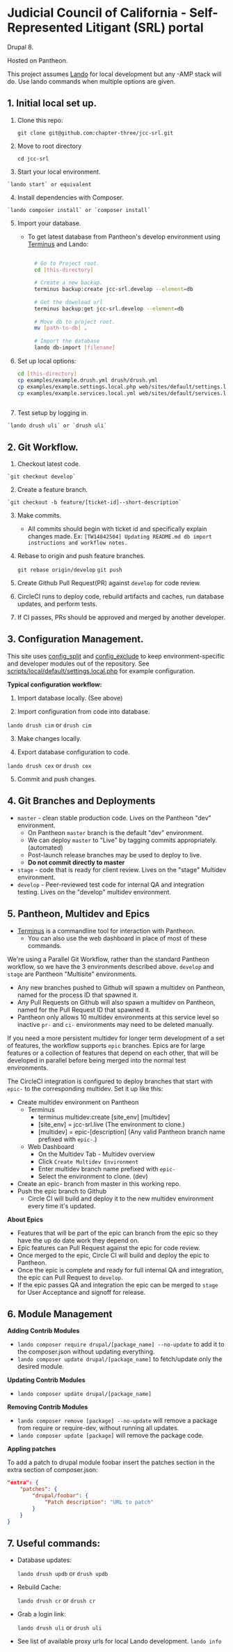 # Judicial Council of California - Self-Represented Litigant (SRL) portal
Drupal 8.

Hosted on Pantheon.

This project assumes [Lando](https://docs.devwithlando.io) for local development but any -AMP stack will do. Use lando commands when multiple options are given. 

## 1. Initial local set up.

 1. Clone this repo: 

    `git clone git@github.com:chapter-three/jcc-srl.git`

 2. Move to root directory

    `cd jcc-srl`

 3.  Start your local environment. 

    `lando start` or equivalent

 4.  Install dependencies with Composer.

    `lando composer install` or `composer install`

 5. Import your database.
   
    - To get latest database from Pantheon's develop environment using [Terminus](https://pantheon.io/docs/terminus/install]) and Lando:
      ```bash
   
        # Go to Project root.
        cd [this-directory]
   
        # Create a new backup.
        terminus backup:create jcc-srl.develop --element=db
   
        # Get the download url
        terminus backup:get jcc-srl.develop --element=db
   
        # Move db to project root.
        mv [path-to-db] .
   
        # Import the database
        lando db-import [filename]
      ```
   
 6. Set up local options:

    ```bash
    cd [this-directory]
    cp examples/example.drush.yml drush/drush.yml
    cp examples/example.settings.local.php web/sites/default/settings.local.php
    cp examples/example.services.local.yml web/sites/default/services.local.yml
 
    ```
  7. Test setup by logging in.
    
    `lando drush uli` or `drush uli`

## 2. Git Workflow. 
  1. Checkout latest code.

    `git checkout develop`

  2. Create a feature branch. 
  
    `git checkout -b feature/[ticket-id]--short-description`
  
  3. Make commits. 
      - All commits should begin with ticket id and specifically explain changes made. Ex: `[TW14842504] Updating README.md db import instructions and workflow notes.`
    
  4. Rebase to origin and push feature branches.

      `git rebase origin/develop`
      `git push`

  5. Create Github Pull Request(PR) against `develop` for code review. 

  6. CircleCI runs to deploy code, rebuild artifacts and caches, run database updates, and perform tests. 

  7. If CI passes, PRs should be approved and merged by another developer.
  
  
## 3. Configuration Management.
This site uses [config_split](http://drupal.org/project/config_split) and [config_exclude](http://drupal.org/project/config_exclude) to keep environment-specific and developer modules out of the repository. See [scripts/local/default/settings.local.php](scripts/local/default/settings.local.php) for example configuration.

**Typical configuration workflow:**
  1. Import database locally. (See above)

  2. Import configuration from code into database.

  `lando drush cim` or `drush cim`

  3. Make changes locally.

  4. Export database configuration to code.

  `lando drush cex` or `drush cex` 

  5. Commit and push changes. 


## 4. Git Branches and Deployments
 - `master` - clean stable production code. Lives on the Pantheon "dev" environment.
   - On Pantheon `master` branch is the default "dev" environment.
   - We can deploy `master` to "Live" by tagging commits appropriately. (automated)
   - Post-launch release branches may be used to deploy to live.
   - **Do not commit directly to master**
 - `stage` - code that is ready for client review. Lives on the "stage" Multidev environment.
 - `develop` - Peer-reviewed test code for internal QA and integration testing. Lives on the "develop" multidev environment.
 

## 5. Pantheon, Multidev and Epics

 - [Terminus](https://pantheon.io/docs/terminus) is a commandline tool for interaction with Pantheon.
   - You can also use the web dashboard in place of most of these commands.

We're using a Parallel Git Workflow, rather than the standard Pantheon workflow, so we have the 3 environments described above. `develop` and `stage` are Pantheon "Multisite" environments.

 - Any new branches pushed to Github will spawn a multidev on Pantheon, named for the process ID that spawned it.
 - Any Pull Requests on Github will also spawn a multidev on Pantheon, named for the Pull Request ID that spawned it.
 - Pantheon only allows 10 multidev environments at this service level so inactive `pr-` and `ci-` environments may need to be deleted manually.

If you need a more persistent multidev for longer term development of a set of features, the workflow supports `epic` branches. Epics are for large features or a collection of features that depend on each other, that will be developed in parallel before being merged into the normal test environments.

The CircleCI integration is configured to deploy branches that start with `epic-` to the corresponding multidev. Set it up like this:

 - Create multidev environment on Pantheon
   - Terminus
     - terminus multidev:create [site_env] [multidev]
     - [site_env] = jcc-srl.live (The environment to clone.)
     - [multidev] = epic-[description] (Any valid Pantheon branch name prefixed with `epic-`.)
   - Web Dashboard
     - On the Multidev Tab - Multidev overview
     - Click `Create Multidev Environment`
     - Enter multidev branch name prefixed with `epic-`
     - Select the environment to clone. (dev)
 - Create an epic- branch from master in this working repo.
 - Push the epic branch to Github
   - Circle CI will build and deploy it to the new multidev environment every time it's updated.


**About Epics**

 - Features that will be part of the epic can branch from the epic so they have the up do date work they depend on.
 - Epic features can Pull Request against the epic for code review.
 - Once merged to the epic, Circle CI will build and deploy the epic to Pantheon.
 - Once the epic is complete and ready for full internal QA and integration, the epic can Pull Request to `develop`.
 - If the epic passes QA and integration the epic can be merged to `stage` for User Acceptance and signoff for release.


## 6. Module Management

**Adding Contrib Modules**

 - `lando composer require drupal/[package_name] --no-update` to add it to the composer.json without updating everything.
 - `lando composer update drupal/[package_name]` to fetch/update only the desired module.


**Updating Contrib Modules**

 - `lando composer update drupal/[package_name]`


**Removing Contrib Modules**

 - `lando composer remove [package] --no-update` will remove a package from require or require-dev, without running all updates.
 - `lando composer update [package]` will remove the package code.


**Appling patches**

To add a patch to drupal module foobar insert the patches section in the extra
section of composer.json:
```json
"extra": {
    "patches": {
        "drupal/foobar": {
            "Patch description": "URL to patch"
        }
    }
}
```

## 7. Useful commands:
   - Database updates: 

      `lando drush updb` or `drush updb`

   - Rebuild Cache: 

      `lando drush cr` or `drush cr`

   - Grab a login link: 

      `lando drush uli` or `drush uli`

   - See list of available proxy urls for local Lando development.
      `lando info` 
